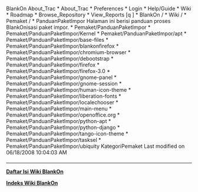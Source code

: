    BlankOn
 About_Trac
    * About_Trac
    * Preferences
    * Login
    * Help/Guide
    * Wiki
    * Roadmap
    * Browse_Repository
    * View_Reports
[q                 ]
    * BlankOn  /
    * Wiki  /
    * Pemaket  /
    * PanduanPaketImpor
Halaman ini berisi panduan proses BlankOnisasi paket impor.
    * Pemaket/PanduanPaketImpor
    * Pemaket/PanduanPaketImpor/Kernel
    * Pemaket/PanduanPaketImpor/apt
    * Pemaket/PanduanPaketImpor/base-files
    * Pemaket/PanduanPaketImpor/blankonfirefox
    * Pemaket/PanduanPaketImpor/chromium-browser
    * Pemaket/PanduanPaketImpor/debootstrap
    * Pemaket/PanduanPaketImpor/firefox
    * Pemaket/PanduanPaketImpor/firefox-3.0
    * Pemaket/PanduanPaketImpor/gnome-panel
    * Pemaket/PanduanPaketImpor/gnome-session
    * Pemaket/PanduanPaketImpor/human-icon-theme
    * Pemaket/PanduanPaketImpor/liberation-fonts
    * Pemaket/PanduanPaketImpor/localechooser
    * Pemaket/PanduanPaketImpor/main-menu
    * Pemaket/PanduanPaketImpor/openoffice.org
    * Pemaket/PanduanPaketImpor/python-apt
    * Pemaket/PanduanPaketImpor/python-django
    * Pemaket/PanduanPaketImpor/tango-icon-theme
    * Pemaket/PanduanPaketImpor/tasksel
    * Pemaket/PanduanPaketImpor/ubiquity
KategoriPemaket
Last modified on 06/18/2008 10:04:03 AM
#### 
    
 
 
 
 
 
---
[**Daftar Isi Wiki BlankOn**](/DaftarIsi/README.md)
 
[**Indeks Wiki BlankOn**](/Indeks.md)
